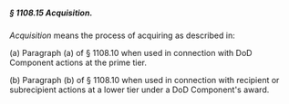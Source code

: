 ##### § 1108.15 Acquisition. #####

*Acquisition* means the process of acquiring as described in:

(a) Paragraph (a) of § 1108.10 when used in connection with DoD Component actions at the prime tier.

(b) Paragraph (b) of § 1108.10 when used in connection with recipient or subrecipient actions at a lower tier under a DoD Component's award.